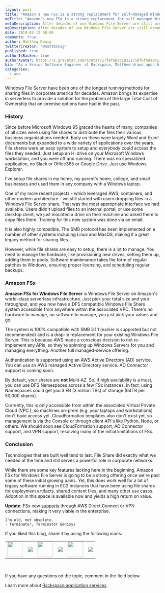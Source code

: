 ```yaml
---
layout: post
title: "Amazon's new FSx is a strong replacement for self-managed Windows File Server"
ogTitle: "Amazon's new FSx is a strong replacement for self-managed Windows File Server"
metaDescription: After decades of use Windows File Server are still around and being leveraged daily by corporate networks for sharing files. Now Amazon offers a managed serverless solution to reduce TCO for customers.
ogDescription: After decades of use Windows File Server are still around and being leveraged daily by corporate networks for sharing files. Now Amazon offers a managed serverless solution to reduce TCO for customers.
date: 2019-02-12 00:00
comments: true
author: Matthew Bonig
twitterCreator: "@mattbonig"
published: true
authorIsRacker: true
authorAvatar: https://s.gravatar.com/avatar/17fefeb3c1832175bf6fbe9841368292?s=128
bio: "As a Senior Software Engineer at Rackspace, Matthew draws upon his 15 years of web application development experience to help architect highly-available, fault-tolerant, scalable, and secure AWS environments composed of a wide range of services in the AWS portfolio, including Compute, Storage, Database, Networking, Developer Tools, and more. He is an AWS certified Solutions Architect. His hobbies include hiking the foothills of Colorado and walks with his wife and dogs."
categories:
  - aws
---
```


Windows File Server have been one of the longest running methods for sharing files in corporate america for decades. Amazon brings its expertise in serverless to provide a solution for the problem of the large Total Cost of Ownership that on-premise options have had in the past.

<!-- more -->

### History

Since before Microsoft Windows 95 graced the hearts of many, companies of all sizes were using file shares to distribute the files their various business organizations needed. Early on these were largely Word and Excel documents but expanded to a wide variety of applications over the years. File shares were an easy system to setup and everybody could access the files they needed. Just setup an H: drive on your Microsoft Windows workstation, and you were off and running. There was no specialized application, no Slack or Office365 or Google Drive. Just use Windows Explorer.

I've setup file shares in my home, my parent's home, college, and small businesses and used them in any company with a Windows laptop.

One of my more recent projects - which leveraged AWS, containers, and other modern architecture - we still started with users dropping files in a Windows File Server share. That was the most appropriate interface we had available. Users didn't upload files to an internal portal, or use some desktop client, we just mounted a drive on their machine and asked them to copy files there. Training for this new system was done via an email. 

It is also highly compatible. The SMB protocol has been implemented on a number of other systems including Linux and MacOS, making it a great legacy method for sharing files.

However, while file shares are easy to setup, there is a lot to manage. You need to manage the hardware, like provisioning new drives, setting them up, adding them to pools. Software maintenance takes the form of regular patches to Windows, ensuring proper licensing, and scheduling regular backups.

### Amazon FSx

**Amazon FSx for Windows File Server** is Windows File Server on Amazon's world-class serverless infrastructure. Just pick your total size and your throughput, and you now have a DFS compatible Windows File Share system accessible from anywhere within the associated VPC.  There's no hardware to manage, no software to manage, you just pick your values and go.

The system is 100% compatible with SMB 3.1.1 (earlier is supported but not recommended) and is a drop-in replacement for your existing Windows File Server. This is because AWS made a conscious decision to not re-implement any APIs, so they're spinning up Windows Servers for you and managing everything. Another full managed-service offering.

Authentication is supported using an AWS Active Directory (AD) service. You can use an AWS managed Active Directory service. AD Connector support is coming soon.

By default, your shares are **not** Multi-AZ. So, if high availability is a must, you can use DFS Namespaces across a few FSx instances. In fact, using Namespaces could get you 3 EB (3 million TBs) of storage (64TB per 50,000 shares).

Currently, this is only accessible from within the associated Virtual Private Cloud (VPC.), so machines on-prem (e.g. your laptops and workstations) don't have access yet. CloudFormation templates also don't exist yet, so management is via the Console or through client API's like Python, Node, or others.  We should soon see CloudFormation support, AD Connector support, and VPN support, resolving many of the initial limitations of FSx. 

### Conclusion

Technologies that are built well tend to last. File Share did exactly what we needed at the time and still serves a powerful role in corporate networks.

While there are some key features lacking here in the beginning, Amazon FSx for Windows File Server is going to be a strong offering once we're past some of these initial growing pains. Yet, this does work well for a lot of legacy software running in EC2 instances that have been using file shares for deployment artifacts, shared content files, and many other use cases. Adoption in this space is available now and yields a high return on value. 

**Update**: FSx now [supports](https://aws.amazon.com/about-aws/whats-new/2019/02/amazon-fsx-for-windows-file-server-now-supports-on-premises-access/) through AWS Direct Connect or VPN connections, making it very viable in the enterprise.

```
I'm old, not obsolete.
- Terminator, Terminator Genisys
```

<table>
  <tr>If you liked this blog, share it by using the following icons:</tr>
  <tr>
   <td>
       <img src="{% asset_path line-tile.png %}" width=50>
    </td>
    <td>
      <a href="https://twitter.com/home?status=https%3A//developer.rackspace.com/blog/amazon-fsx-replaces-file-shares/">
        <img src="{% asset_path shareT.png %}">
      </a>
    </td>
    <td>
       <img src="{% asset_path line-tile.png %}" width=50>
    </td>
    <td>
      <a href="https://www.facebook.com/sharer/sharer.php?u=https%3A//developer.rackspace.com/blog/amazon-fsx-replaces-file-shares/">
        <img src="{% asset_path shareFB.png %}">
      </a>
    </td>
    <td>
       <img src="{% asset_path line-tile.png %}" width=50>
    </td>
    <td>
      <a href="https://www.linkedin.com/shareArticle?mini=true&url=https%3A//developer.rackspace.com/blog/amazon-fsx-replaces-file-shares&summary=&source=">
        <img src="{% asset_path shareL.png %}">
      </a>
    </td>
  </tr>
</table>

</br>

If you have any questions on the topic, comment in the field below.

Learn more about [Rackspace application services](https://www.rackspace.com/application-management).

